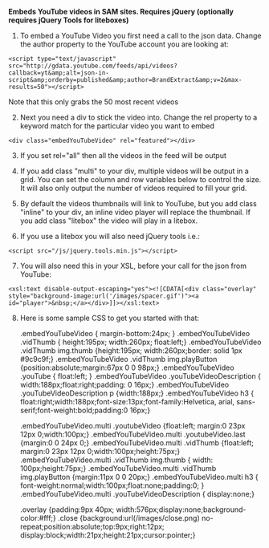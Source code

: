 **Embeds YouTube videos in SAM sites. Requires jQuery (optionally requires jQuery Tools for liteboxes)**

1) To embed a YouTube Video you first need a call to the json data. Change the 
author property to the YouTube account you are looking at:

`<script type="text/javascript" src="http://gdata.youtube.com/feeds/api/videos?callback=yt&amp;alt=json-in-script&amp;orderby=published&amp;author=BrandExtract&amp;v=2&max-results=50"></script>`

Note that this only grabs the 50 most recent videos

2) Next you need a div to stick the video into. Change the rel property to 
a keyword match for the particular video you want to embed

`<div class="embedYouTubeVideo" rel="featured"></div>`

3) If you set rel="all" then all the videos in the feed will be output

4) If you add class "multi" to your div, multiple videos will be output in a grid.
You can set the column and row variables below to control the size. It will also only output the number of videos required to fill your grid.

5) By default the videos thumbnails will link to YouTube, but you add class "inline" to your div, an inline video player will replace the thumbnail. If you add class "litebox" the video will play in a litebox. 

6) If you use a litebox you will also need jQuery tools i.e.:

`<script src="/js/jquery.tools.min.js"></script>`

7) You will also need this in your XSL, before your call for the json from YouTube:

`<xsl:text disable-output-escaping="yes"><![CDATA[<div class="overlay" style="background-image:url('/images/spacer.gif')"><a id="player">&nbsp;</a></div>]]></xsl:text>`

8) Here is some sample CSS to get you started with that:

    .embedYouTubeVideo { margin-bottom:24px; }
    .embedYouTubeVideo .vidThumb { height:195px; width:260px; float:left;}
    .embedYouTubeVideo .vidThumb img.thumb {height:195px; width:260px;border: solid 1px #9c9c9f;}
    .embedYouTubeVideo .vidThumb img.playButton {position:absolute;margin:67px 0 0 98px;}
    .embedYouTubeVideo .youTube { float:left; }
    .embedYouTubeVideo .youTubeVideoDescription { width:188px;float:right;padding: 0 16px;}
    .embedYouTubeVideo .youTubeVideoDescription p {width:188px;}
    .embedYouTubeVideo h3 { float:right;width:188px;font-size:13px;font-family:Helvetica, arial, sans-serif;font-weight:bold;padding:0 16px;}
    
    .embedYouTubeVideo.multi .youtubeVideo {float:left; margin:0 23px 12px 0;width:100px;}
    .embedYouTubeVideo.multi .youtubeVideo.last {margin:0 0 24px 0;}
    .embedYouTubeVideo.multi .vidThumb  {float:left; margin:0 23px 12px 0;width:100px;height:75px;}
    .embedYouTubeVideo.multi .vidThumb img.thumb { width: 100px;height:75px;}
    .embedYouTubeVideo.multi .vidThumb img.playButton {margin:11px 0 0 20px;}
    .embedYouTubeVideo.multi h3 { font-weight:normal;width:100px;float:none;padding:0; }
    .embedYouTubeVideo.multi .youTubeVideoDescription { display:none;}
    
    .overlay {padding:9px 40px;	width:576px;display:none;background-color:#fff;}
    .close {background:url(/images/close.png) no-repeat;position:absolute;top:9px;right:12px; display:block;width:21px;height:21px;cursor:pointer;}